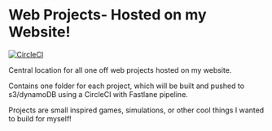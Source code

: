# Web Projects- Hosted on my Website!
[![CircleCI](https://dl.circleci.com/status-badge/img/gh/KasperGam/webProjects/tree/develop.svg?style=svg)](https://dl.circleci.com/status-badge/redirect/gh/KasperGam/webProjects/tree/develop)

Central location for all one off web projects hosted on my website.

Contains one folder for each project, which will be built and pushed to s3/dynamoDB using a CircleCI with Fastlane pipeline.

Projects are small inspired games, simulations, or other cool things I wanted to build for myself!
